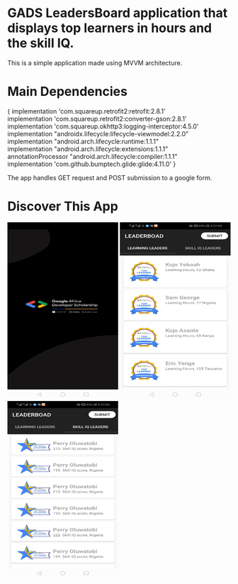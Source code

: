 # GADS LeadersBoard application that displays top learners in hours and the skill IQ.
This is a simple application made using MVVM architecture.

# Main Dependencies
{
       implementation 'com.squareup.retrofit2:retrofit:2.8.1'<br/>
       implementation 'com.squareup.retrofit2:converter-gson:2.8.1'<br/>
       implementation 'com.squareup.okhttp3:logging-interceptor:4.5.0'<br/>
       implementation "androidx.lifecycle:lifecycle-viewmodel:2.2.0"<br/>
       implementation "android.arch.lifecycle:runtime:1.1.1"<br/>
       implementation "android.arch.lifecycle:extensions:1.1.1"<br/>
       annotationProcessor "android.arch.lifecycle:compiler:1.1.1"<br/>
       implementation 'com.github.bumptech.glide:glide:4.11.0'
}

The app handles GET request and POST submission to a google form.
# Discover This App

<img src="splash.jpg" width="250px" height="400px">
<img src="hours.jpg" width="250px" height="400px">
<img src="skill.jpg" width="250px" height="400px">
